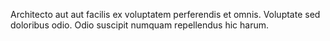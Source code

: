 Architecto aut aut facilis ex voluptatem perferendis et omnis.
Voluptate sed doloribus odio.
Odio suscipit numquam repellendus hic harum.